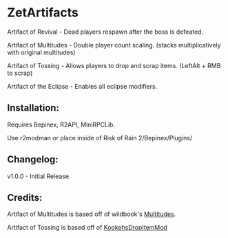 # ZetArtifacts

Artifact of Revival - Dead players respawn after the boss is defeated.

Artifact of Multitudes - Double player count scaling. (stacks multiplicatively with original multitudes)

Artifact of Tossing - Allows players to drop and scrap items. (LeftAlt + RMB to scrap)

Artifact of the Eclipse - Enables all eclipse modifiers.

## Installation:

Requires Bepinex, R2API, MiniRPCLib.

Use r2modman or place inside of Risk of Rain 2/Bepinex/Plugins/

## Changelog:

v1.0.0 - Initial Release.

## Credits:

Artifact of Multitudes is based off of wildbook's [Multitudes](https://thunderstore.io/package/wildbook/Multitudes/).

Artifact of Tossing is based off of [KookehsDropItemMod](https://thunderstore.io/package/tristanmcpherson/KookehsDropItem_BepInEx/)
